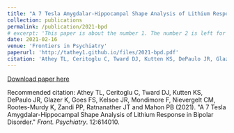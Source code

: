 ```yaml
---
title: "A 7 Tesla Amygdalar-Hippocampal Shape Analysis of Lithium Response in Bipolar Disorder"
collection: publications
permalink: /publication/2021-bpd
# excerpt: 'This paper is about the number 1. The number 2 is left for future work.'
date: 2021-02-16
venue: 'Frontiers in Psychiatry'
paperurl: 'http://tathey1.github.io/files/2021-bpd.pdf'
citation: 'Athey TL, Ceritoglu C, Tward DJ, Kutten KS, DePaulo JR, Glazer K, Goes FS, Kelsoe JR, Mondimore F, Nievergelt CM, Rootes-Murdy K, Zandi PP, Ratnanather JT and Mahon PB (2021). &quot;A 7 Tesla Amygdalar-Hippocampal Shape Analysis of Lithium Response in Bipolar Disorder.&quot; <i>Front. Psychiatry</i>. 12:614010.'
---
```


[Download paper here](http://tathey1.github.io/files/2021-bpd.pdf)

Recommended citation: Athey TL, Ceritoglu C, Tward DJ, Kutten KS, DePaulo JR, Glazer K, Goes FS, Kelsoe JR, Mondimore F, Nievergelt CM, Rootes-Murdy K, Zandi PP, Ratnanather JT and Mahon PB (2021). "A 7 Tesla Amygdalar-Hippocampal Shape Analysis of Lithium Response in Bipolar Disorder." <i>Front. Psychiatry</i>. 12:614010.